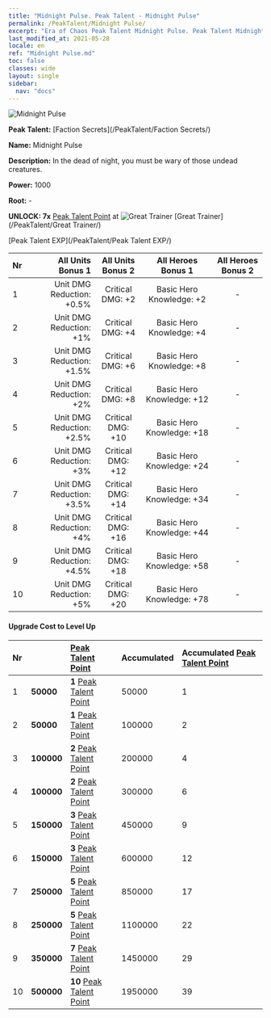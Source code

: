 ```yaml
---
title: "Midnight Pulse. Peak Talent - Midnight Pulse"
permalink: /PeakTalent/Midnight Pulse/
excerpt: "Era of Chaos Peak Talent Midnight Pulse. Peak Talent Midnight Pulse. Midnight Pulse"
last_modified_at: 2021-05-28
locale: en
ref: "Midnight Pulse.md"
toc: false
classes: wide
layout: single
sidebar:
  nav: "docs"
---
```


  ![Midnight Pulse](/images/pt/talent_3009.png)

  **Peak Talent:** [Faction Secrets](/PeakTalent/Faction Secrets/)

  **Name:** Midnight Pulse

  **Description:** In the dead of night, you must be wary of those undead creatures.

  **Power:** 1000

  **Root:** -

  **UNLOCK: 7x** [Peak Talent Point](/Items/con_934/) at ![Great Trainer](/images/pt/talent_3001.png) [Great Trainer](/PeakTalent/Great Trainer/)

  [Peak Talent EXP](/PeakTalent/Peak Talent EXP/)

  | Nr | All Units Bonus 1 | All Units Bonus 2 | All Heroes Bonus 1 | All Heroes Bonus 2 |
  |:---|--------------:|:-------------:|:-------------:|:-------------:|
  | 1 | Unit DMG Reduction: +0.5% | Critical DMG: +2 | Basic Hero Knowledge: +2 | - |
  | 2 | Unit DMG Reduction: +1% | Critical DMG: +4 | Basic Hero Knowledge: +4 | - |
  | 3 | Unit DMG Reduction: +1.5% | Critical DMG: +6 | Basic Hero Knowledge: +8 | - |
  | 4 | Unit DMG Reduction: +2% | Critical DMG: +8 | Basic Hero Knowledge: +12 | - |
  | 5 | Unit DMG Reduction: +2.5% | Critical DMG: +10 | Basic Hero Knowledge: +18 | - |
  | 6 | Unit DMG Reduction: +3% | Critical DMG: +12 | Basic Hero Knowledge: +24 | - |
  | 7 | Unit DMG Reduction: +3.5% | Critical DMG: +14 | Basic Hero Knowledge: +34 | - |
  | 8 | Unit DMG Reduction: +4% | Critical DMG: +16 | Basic Hero Knowledge: +44 | - |
  | 9 | Unit DMG Reduction: +4.5% | Critical DMG: +18 | Basic Hero Knowledge: +58 | - |
  | 10 | Unit DMG Reduction: +5% | Critical DMG: +20 | Basic Hero Knowledge: +78 | - |


#### Upgrade Cost to Level Up

  | Nr | <i class="fas fa-coins"/> | [Peak Talent Point](/Items/con_934/) | Accumulated <i class="fas fa-coins"/> | Accumulated [Peak Talent Point](/Items/con_934/) |
  |:---|:--------------|:-------------|:-------------|:-------------|
  | 1 | **50000** | **1** [Peak Talent Point](/Items/con_934/) | 50000 | 1 |
  | 2 | **50000** | **1** [Peak Talent Point](/Items/con_934/) | 100000 | 2 |
  | 3 | **100000** | **2** [Peak Talent Point](/Items/con_934/) | 200000 | 4 |
  | 4 | **100000** | **2** [Peak Talent Point](/Items/con_934/) | 300000 | 6 |
  | 5 | **150000** | **3** [Peak Talent Point](/Items/con_934/) | 450000 | 9 |
  | 6 | **150000** | **3** [Peak Talent Point](/Items/con_934/) | 600000 | 12 |
  | 7 | **250000** | **5** [Peak Talent Point](/Items/con_934/) | 850000 | 17 |
  | 8 | **250000** | **5** [Peak Talent Point](/Items/con_934/) | 1100000 | 22 |
  | 9 | **350000** | **7** [Peak Talent Point](/Items/con_934/) | 1450000 | 29 |
  | 10 | **500000** | **10** [Peak Talent Point](/Items/con_934/) | 1950000 | 39 |
